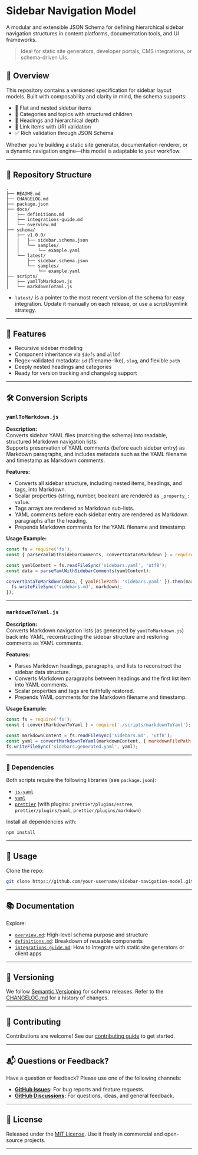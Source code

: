 # Sidebar Navigation Model

A modular and extensible JSON Schema for defining hierarchical sidebar navigation structures in content platforms, documentation tools, and UI frameworks.

> Ideal for static site generators, developer portals, CMS integrations, or schema-driven UIs.

## 📘 Overview

This repository contains a versioned specification for sidebar layout models. Built with composability and clarity in mind, the schema supports:

- 🔹 Flat and nested sidebar items
- 🔸 Categories and topics with structured children
- 🧭 Headings and hierarchical depth
- 🔗 Link items with URI validation
- ✅ Rich validation through JSON Schema

Whether you’re building a static site generator, documentation renderer, or a dynamic navigation engine—this model is adaptable to your workflow.

---

## 📁 Repository Structure

```
.
├── README.md
├── CHANGELOG.md
├── package.json
├── docs/
│   ├── definitions.md
│   ├── integrations-guide.md
│   └── overview.md
├── schema/
│   ├── v1.0.0/
│   │   ├── sidebar.schema.json
│   │   └── samples/
│   │       └── example.yaml
│   └── latest/
│       ├── sidebar.schema.json
│       └── samples/
│           └── example.yaml
├── scripts/
│   ├── yamlToMarkdown.js
│   └── markdownToYaml.js
```

- `latest/` is a pointer to the most recent version of the schema for easy integration. Update it manually on each release, or use a script/symlink strategy.

---

## 📘 Features

- Recursive sidebar modeling
- Component inheritance via `$defs` and `allOf`
- Regex-validated metadata: `id` (filename-like), `slug`, and flexible `path`
- Deeply nested headings and categories
- Ready for version tracking and changelog support

---

## 🛠️ Conversion Scripts

### `yamlToMarkdown.js`

**Description:**  
Converts sidebar YAML files (matching the schema) into readable, structured Markdown navigation lists.  
Supports preservation of YAML comments (before each sidebar entry) as Markdown paragraphs, and includes metadata such as the YAML filename and timestamp as Markdown comments.

**Features:**

- Converts all sidebar structure, including nested items, headings, and tags, into Markdown.
- Scalar properties (string, number, boolean) are rendered as `_property_: value`.
- Tags arrays are rendered as Markdown sub-lists.
- YAML comments before each sidebar entry are rendered as Markdown paragraphs after the heading.
- Prepends Markdown comments for the YAML filename and timestamp.

**Usage Example:**

```js
const fs = require('fs');
const { parseYamlWithSidebarComments, convertDataToMarkdown } = require('./scripts/yamlToMarkdown');

const yamlContent = fs.readFileSync('sidebars.yaml', 'utf8');
const data = parseYamlWithSidebarComments(yamlContent);

convertDataToMarkdown(data, { yamlFilePath: 'sidebars.yaml' }).then(markdown => {
  fs.writeFileSync('sidebars.md', markdown);
});
```

---

### `markdownToYaml.js`

**Description:**  
Converts Markdown navigation lists (as generated by `yamlToMarkdown.js`) back into YAML, reconstructing the sidebar structure and restoring comments as YAML comments.

**Features:**

- Parses Markdown headings, paragraphs, and lists to reconstruct the sidebar data structure.
- Converts Markdown paragraphs between headings and the first list item into YAML comments.
- Scalar properties and tags are faithfully restored.
- Prepends YAML comments for the Markdown filename and timestamp.

**Usage Example:**

```js
const fs = require('fs');
const { convertMarkdownToYaml } = require('./scripts/markdownToYaml');

const markdownContent = fs.readFileSync('sidebars.md', 'utf8');
const yaml = convertMarkdownToYaml(markdownContent, { markdownFilePath: 'sidebars.md' });
fs.writeFileSync('sidebars.generated.yaml', yaml);
```

---

### 🧩 Dependencies

Both scripts require the following libraries (see `package.json`):

- [`js-yaml`](https://www.npmjs.com/package/js-yaml)
- [`yaml`](https://www.npmjs.com/package/yaml)
- [`prettier`](https://www.npmjs.com/package/prettier) (with plugins: `prettier/plugins/estree`, `prettier/plugins/yaml`, `prettier/plugins/markdown`)

Install all dependencies with:

```bash
npm install
```

---

## 🚀 Usage

Clone the repo:

```bash
git clone https://github.com/your-username/sidebar-navigation-model.git
```

---

## 📚 Documentation

Explore:

- [`overview.md`](./docs/overview.md): High-level schema purpose and structure
- [`definitions.md`](./docs/definitions.md): Breakdown of reusable components
- [`integrations-guide.md`](./docs/integrations-guide.md): How to integrate with static site generators or client apps

---

## 📌 Versioning

We follow [Semantic Versioning](https://semver.org/) for schema releases. Refer to the [CHANGELOG.md](CHANGELOG.md) for a history of changes.

---

## 🤝 Contributing

Contributions are welcome! See our [contributing guide](CONTRIBUTING.md) to get started.

---

## 📬 Questions or Feedback?

Have a question or feedback? Please use one of the following channels:

- **[GitHub Issues](https://github.com/ioncakephper/sidebar-navigation-model/issues):** For bug reports and feature requests.
- **[GitHub Discussions](https://github.com/ioncakephper/sidebar-navigation-model/discussions):** For questions, ideas, and general feedback.

---

## 📄 License

Released under the [MIT License](LICENSE). Use it freely in commercial and open-source projects.

---
